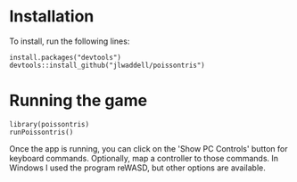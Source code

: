# Installation

To install, run the following lines: 
```
install.packages("devtools")
devtools::install_github("jlwaddell/poissontris")
```

# Running the game

```
library(poissontris)
runPoissontris()
```

Once the app is running, you can click on the 'Show PC Controls' button for keyboard commands. Optionally, map a controller to those commands. In Windows I used the program reWASD, but other options are available. 
